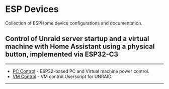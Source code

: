 # ESP Devices

Collection of ESPHome device configurations and documentation.

## Control of Unraid server startup and a virtual machine with Home Assistant using a physical button, implemented via ESP32-C3
---
- [PC Control](pc_control.yaml/) - ESP32-based PC and Virtual machine power control.
- [VM Control](vm_control.sh/) - VM control Userscript for UNRAID.

---
